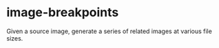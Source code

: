 image-breakpoints
=================

Given a source image, generate a series of related images at various file sizes.
